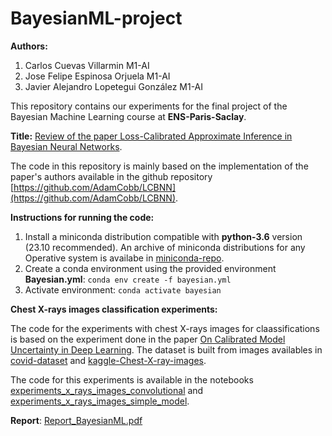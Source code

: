 # BayesianML-project

**Authors:**
1. Carlos Cuevas Villarmin M1-AI
2. Jose Felipe Espinosa Orjuela M1-AI
3. Javier Alejandro Lopetegui González M1-AI

This repository contains our experiments for the final project of the Bayesian Machine Learning course at **ENS-Paris-Saclay**.

**Title:** [Review of the paper Loss-Calibrated Approximate Inference in Bayesian Neural Networks](https://arxiv.org/abs/1805.03901).

The code in this repository is mainly based on the implementation of the paper's authors available in the github repository [https://github.com/AdamCobb/LCBNN](https://github.com/AdamCobb/LCBNN).

**Instructions for running the code:**

1. Install a miniconda distribution compatible with **python-3.6** version (23.10 recommended). An archive of miniconda distributions for any Operative system is availabe in [miniconda-repo](https://repo.anaconda.com/miniconda/).
2. Create a conda environment using the provided environment **Bayesian.yml**: ```conda env create -f bayesian.yml```
3. Activate environment: ```conda activate bayesian```

**Chest X-rays images classification experiments:**

The code for the experiments with chest X-rays images for claassifications is based on the experiment done in the paper [On Calibrated Model Uncertainty in Deep Learning](https://arxiv.org/abs/2206.07795). The dataset is built from images availables in [covid-dataset](https://github.com/ieee8023/covid-chestxray-dataset) and [kaggle-Chest-X-ray-images](https://www.kaggle.com/datasets/paultimothymooney/chest-xray-pneumonia).

The code for this experiments is available in the notebooks [experiments_x_rays_images_convolutional](https://github.com/jlopetegui98/BayesianML-project/blob/main/experiments_x_rays_images_convolutional.ipynb) and [experiments_x_rays_images_simple_model](https://github.com/jlopetegui98/BayesianML-project/blob/main/experiments_x_rays_images_simple_model.ipynb).

**Report**: [Report_BayesianML.pdf](https://github.com/jlopetegui98/BayesianML-project/blob/main/Report_BayesianML.pdf)
